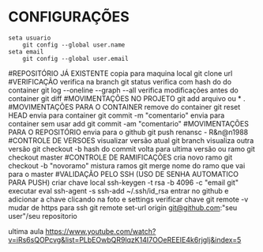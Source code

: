 # CONFIGURAÇÕES
	seta usuario	
		git config --global user.name
	seta email
		git config --global user.email
#REPOSITÓRIO JÁ EXISTENTE
	copia para maquina local
		git clone url
#VERIFICAÇÃO
	verifica na branch
		git status
	verifica com hash do do container
		git log  --oneline  --graph  --all
	verifica modificações antes do container
		git diff
#MOVIMENTAÇÕES  NO PROJETO
		git add arquivo ou * .
#MOVIMENTAÇÕES PARA O CONTAINER
	remove do container
		git reset HEAD
	envia para container
		git commit -m "comentario"
	envia para container sem usar add 
		git commit -am "comentario"
#MOVIMENTAÇÕES PARA O REPOSITÓRIO
	envia para o github
		git push renansc  - R&n@n1988
#CONTROLE DE VERSOES
	visualizar versão atual 
		git branch
	visualiza outra versão
		git checkout -b hash do commit
	volta para ultima versão  ou ramo
		git checkout master
#CONTROLE DE RAMIFICAÇÕES
	cria novo ramo
		git checkout -b "novoramo"
	mistura ramos
		git  merge nome do ramo que vai para o master
#VALIDAÇÃO PELO SSH (USO DE SENHA AUTOMATICO PARA PUSH)
	criar chave local
		ssh-keygen -t rsa -b 4096 -c "email git"
	executar
		eval ssh-agent  -s 
		ssh-add ~/.ssh/id_rsa
	entrar no github e adicionar a chave clicando na foto e settings
	verificar chave 
		git remote -v
	mudar de https para ssh
		git remote set-url origin git@github.com:"seu user"/seu repositorio

ultima aula
https://www.youtube.com/watch?v=iRs6sQOPcvg&list=PLbEOwbQR9lqzK14I7OOeREEIE4k6rjgIj&index=5
	
	
